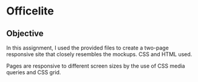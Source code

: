 # Officelite

## Objective
In this assignment, I used the provided files to create a two-page responsive site that closely resembles the mockups. CSS and HTML used.

Pages are responsive to different screen sizes by the use of CSS media queries and CSS grid.
